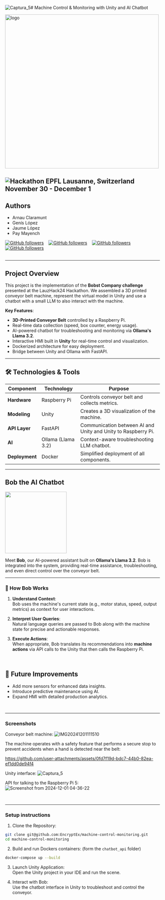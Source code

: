![Captura_5](https://github.com/user-attachments/assets/f025299e-f220-42ec-90f9-e2c39bff1e5c)# Machine Control & Monitoring with Unity and AI Chatbot

<img src="https://lauzhack.com/images/logo.svg" alt="logo" width="500"/>

![Hackathon](https://lauzhack.com/) EPFL Lausanne, Switzerland<br>
November 30 - December 1
---
## Authors
- Arnau Claramunt
- Genís López
- Jaume López
- Pay Mayench

[![GitHub followers](https://img.shields.io/github/followers/ArnauCS03?label=ArnauCS03)](https://github.com/ArnauCS03) &nbsp;&nbsp; 
[![GitHub followers](https://img.shields.io/github/followers/GenisLopez5?label=GenisLopez5)](https://github.com/GenisLopez5) &nbsp;&nbsp; 
[![GitHub followers](https://img.shields.io/github/followers/EncryptEx?label=EncryptEx)](https://github.com/EncryptEx) &nbsp;&nbsp; 
[![GitHub followers](https://img.shields.io/github/followers/PauMayench?label=PauMayench)](https://github.com/PauMayench) <br><br>


---

## Project Overview

This project is the implementation of the **Bobst Company challenge** presented at the LauzHack24 Hackathon. We assembled a 3D printed conveyor belt machine, represent the virtual model in Unity and use a chatbot with a small LLM to also interact with the machine.

**Key Features**:  
- **3D-Printed Conveyor Belt** controlled by a Raspberry Pi.  
- Real-time data collection (speed, box counter, energy usage).  
- AI-powered chatbot for troubleshooting and monitoring via **Ollama's Llama 3.2**.  
- Interactive HMI built in **Unity** for real-time control and visualization.  
- Dockerized architecture for easy deployment.
- Bridge between Unity and Ollama with FastAPI.


---

## 🛠️ Technologies & Tools  

| **Component**       | **Technology**    | **Purpose**                                   |
|----------------------|-------------------|-----------------------------------------------|
| **Hardware**         | Raspberry Pi      | Controls conveyor belt and collects metrics. |
| **Modeling**         | Unity             | Creates a 3D visualization of the machine.   |
| **API Layer**        | FastAPI           | Communication between AI and Unity and Unity to Raspberry Pi.  |
| **AI**               | Ollama (Llama 3.2)| Context-aware troubleshooting LLM chatbot.   |
| **Deployment**       | Docker            | Simplified deployment of all components.     |

---

## Bob the AI Chatbot  


<img src="https://github.com/user-attachments/assets/aa974f4d-28fc-481a-b16a-9a7cf045e1f4" width="200"/>

Meet **Bob**, our AI-powered assistant built on **Ollama's Llama 3.2**. Bob is integrated into the system, providing real-time assistance, troubleshooting, and even direct control over the conveyor belt.

---

### 🧠 How Bob Works  

1. **Understand Context**:  
   Bob uses the machine's current state (e.g., motor status, speed, output metrics) as context for user interactions.

2. **Interpret User Queries**:  
   Natural language queries are passed to Bob along with the machine state for precise and actionable responses.

3. **Execute Actions**:  
   When appropriate, Bob translates its recommendations into **machine actions** via API calls to the Unity that then calls the Raspberry Pi.


<br>


## 🔮 Future Improvements
- Add more sensors for enhanced data insights.
- Introduce predictive maintenance using AI.
- Expand HMI with detailed production analytics.

<br>

---

### Screenshots

Conveyor belt machine:
![IMG20241201111510](https://github.com/user-attachments/assets/a1c6302c-2a39-4ec9-8342-4851ba1c60b9)


The machine operates with a safety feature that performs a secure stop to prevent accidents when a hand is detected near the belt:


https://github.com/user-attachments/assets/0fd7f19d-bdc7-44b0-82ea-ef1dd0de94f4



Unity interface:
![Captura_5](https://github.com/user-attachments/assets/ef5957ea-d579-46e6-9464-a22fba821c0b)


API for talking to the Raspberry Pi 5:
![Screenshot from 2024-12-01 04-36-22](https://github.com/user-attachments/assets/71442875-a2fd-4d2d-a9a7-f798587fd7a7)



<br>

---

### Setup instructions

1. Clone the Repository:  
```bash
git clone git@github.com:EncryptEx/machine-control-monitoring.git
cd machine-control-monitoring
```

2. Build and run Dockers containers: (form the `chatbot_api` folder)
```bash
docker-compose up --build
```

3. Launch Unity Application:<br>
Open the Unity project in your IDE and run the scene.

4. Interact with Bob:<br>
Use the chatbot interface in Unity to troubleshoot and control the conveyor.


<br><br>
